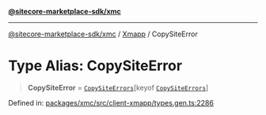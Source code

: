 [**@sitecore-marketplace-sdk/xmc**](../../../../README.md)

***

[@sitecore-marketplace-sdk/xmc](../../../../README.md) / [Xmapp](../README.md) / CopySiteError

# Type Alias: CopySiteError

> **CopySiteError** = [`CopySiteErrors`](CopySiteErrors.md)\[keyof [`CopySiteErrors`](CopySiteErrors.md)\]

Defined in: [packages/xmc/src/client-xmapp/types.gen.ts:2286](https://github.com/Sitecore/marketplace-sdk/blob/e3ec55ede335ad59ac5875d32f0d68c50e7bc899/packages/xmc/src/client-xmapp/types.gen.ts#L2286)
